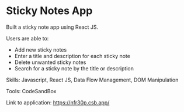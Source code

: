 # Sticky Notes App

Built a sticky note app using React JS. 

Users are able to:
- Add new sticky notes
- Enter a title and description for each sticky note
- Delete unwanted sticky notes
- Search for a sticky note by the title or description

Skills: Javascript, React JS, Data Flow Management, DOM Manipulation

Tools: CodeSandBox

Link to application: https://nfr30p.csb.app/
